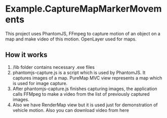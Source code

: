 # Example.CaptureMapMarkerMovements

This project uses PhantomJS, FFmpeg to capture motion of an object on a map and make video of this motion. OpenLayer used for maps.

## How it works
1. /lib folder contains necessary .exe files
2. phantomjs-capture.js is a script which is used by PhantomJS. It captures images of a map. PureMap MVC view represents a map which is used for image capture. 
3. After phantomjs-capture.js finishes capturing images, the application calls FFMpeg to make a video from the list of previously captured images.
4. Also we have RenderMap view but it is used just for demonstration of vehicle motion. Also you can download video from here
